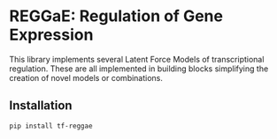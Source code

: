 # REGGaE: Regulation of Gene Expression

This library implements several Latent Force Models of transcriptional regulation. These are all implemented in building blocks simplifying the creation of novel models or combinations.


## Installation

`pip install tf-reggae`
